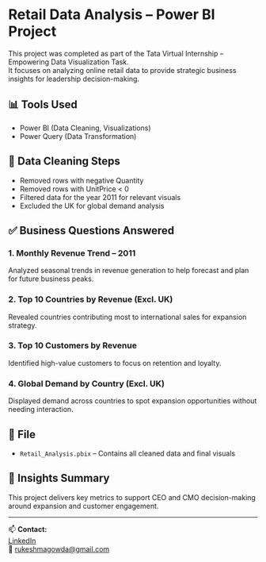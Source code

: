# Retail Data Analysis – Power BI Project

This project was completed as part of the Tata Virtual Internship – Empowering Data Visualization Task.  
It focuses on analyzing online retail data to provide strategic business insights for leadership decision-making.

## 📊 Tools Used
- Power BI (Data Cleaning, Visualizations)
- Power Query (Data Transformation)

## 🧹 Data Cleaning Steps
- Removed rows with negative Quantity
- Removed rows with UnitPrice < 0
- Filtered data for the year 2011 for relevant visuals
- Excluded the UK for global demand analysis

## ✅ Business Questions Answered

### 1. Monthly Revenue Trend – 2011  
Analyzed seasonal trends in revenue generation to help forecast and plan for future business peaks.

### 2. Top 10 Countries by Revenue (Excl. UK)  
Revealed countries contributing most to international sales for expansion strategy.

### 3. Top 10 Customers by Revenue  
Identified high-value customers to focus on retention and loyalty.

### 4. Global Demand by Country (Excl. UK)  
Displayed demand across countries to spot expansion opportunities without needing interaction.

## 📂 File
- `Retail_Analysis.pbix` – Contains all cleaned data and final visuals

## 🧠 Insights Summary
This project delivers key metrics to support CEO and CMO decision-making around expansion and customer engagement.

---

📫 **Contact:**  
[LinkedIn](https://www.linkedin.com/in/rukeshma-k-u-918643255/)  
📧 rukeshmagowda@gmail.com  
